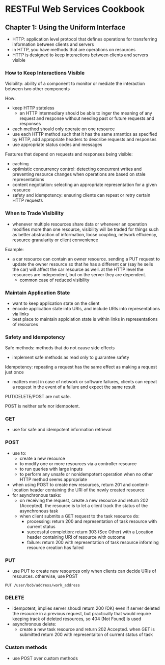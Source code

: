 # RESTFul Web Services Cookbook

## Chapter 1: Using the Uniform Interface

- HTTP: application level protocol that defines operations for transferring information between clients and servers
- in HTTP, you have methods that are operations on resources
- HTTP is designed to keep interactions between clients and servers visible

### How to Keep Interactions Visible

Visibility: ability of a component to monitor or mediate the interaction between two other components

How:
- keep HTTP stateless
    - an HTTP intermediary should be able to inger the meaning of any request and response without needing past or future requests and responses
- each method should only operate on one resource
- use each HTTP method such that it has the same smantics as specified by HTTP, add appropriate headers to describe requests and responses
- use appropriate status codes and messages

Features that depend on requests and responses being visible:
- caching
- optimistic concurrency control: detecting concurrent writes and preventing resource changes when operations are based on stale representations
- content negotiation: selecting an appropriate representation for a given resource
- safety and idempotency: ensuring clients can repeat or retry certain HTTP requests

### When to Trade Visibility

- whenever multiple resources share data or whenever an operation modifies more than one resource, visibility will be traded for things such as better abstraction of information, loose coupling, network efficiency, resource granularity or client convenience

Example:
- a car resource can contain an owner resource. sending a PUT request to update the owner resource so that he has a different car (say he sells the car) will affect the car resource as well. at the HTTP level the resources are independent, but on the server they are dependent.
    - common case of reduced visibility

### Maintain Application State

- want to keep application state on the client
- encode application state into URIs, and include URIs into representations via links
- best place to maintain applciation state is within links in representations of resources

### Safety and Idempotency

Safe methods: methods that do not cause side effects
- implement safe methods as read only to guarantee safety

Idempotency: repeating a request has the same effect as making a request just once
- matters most in case of network or software failures, clients can repeat a request in the event of a failure and expect the same result 

PUT/DELETE/POST are not safe.

POST is neither safe nor idempotent.

### GET
- use for safe and idempotent information retrieval

### POST
- use to:
    - create a new resource
    - to modify one or more resources via a controller resource
    - to run queries with large inputs
    - to perform any unsafe or nonidempotent operation when no other HTTP method seems appropriate
- when using POST to create new resources, return 201 and content-location header containing the URI of the newly created resource
- for asynchronous tasks:
    - on receiving the request, create a new resource and return 202 (Accepted). the resource is to let a client track the status of the asynchronous task
    - when client submits a GET request to the task resource do:
        - processing: return 200 and representation of task resource with current status
        - successful completion: return 303 (See Other) with a Location header containing URI of resource with outcome
        - failure: return 200 with representation of task resource informing resource creation has failed

### PUT
- use PUT to create new resources only when clients can decide URIs of resources. otherwise, use POST

```
PUT /user/bob/address/work_address
```

### DELETE 
- idempotent, implies server shoudl return 200 (OK) even if server deleted the resource in a previous request, but practically that would require keeping track of deleted resources, so 404 (Not Found) is used
- asynchronous delete:
    - create a new task resource and return 202 Accepted. when GET is submitted return 200 with representaiton of current status of task

### Custom methods

- use POST over custom methods
